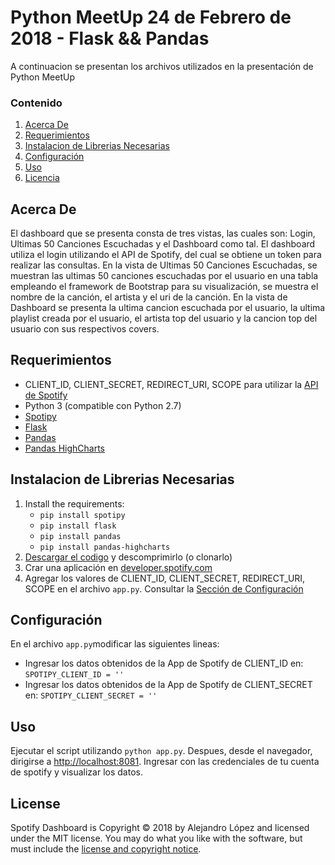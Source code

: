 # Python MeetUp 24 de Febrero de 2018 - Flask && Pandas
A continuacion se presentan los archivos utilizados en la presentación de Python MeetUp

### Contenido
1. [Acerca De](#acerca-de)
2. [Requerimientos](#requerimientos)
3. [Instalacion de Librerias Necesarias](#instalacion-de-librerias-necesarias)
4. [Configuración](#configuraci%C3%B3n)
5. [Uso](#uso)
6. [Licencia](#license)

## Acerca De
El dashboard que se presenta consta de tres vistas, las cuales son: Login, Ultimas 50 Canciones Escuchadas y el Dashboard como tal. El dashboard utiliza el login utilizando el API de Spotify, del cual se obtiene un token para realizar las consultas.
En la vista de Ultimas 50 Canciones Escuchadas, se muestran las ultimas 50 canciones escuchadas por el usuario en una tabla empleando el framework de Bootstrap para su visualización, se muestra el nombre de la canción, el artista y el uri de la canción.
En la vista de Dashboard se presenta la ultima cancion escuchada por el usuario, la ultima playlist creada por el usuario, el artista top del usuario y la cancion top del usuario con sus respectivos covers.

## Requerimientos
- CLIENT_ID, CLIENT_SECRET, REDIRECT_URI, SCOPE para utilizar la [API de Spotify](developer.spotify.com)
- Python 3 (compatible con Python 2.7)
- [Spotipy](http://spotipy.readthedocs.io/en/latest/)
- [Flask](http://flask.pocoo.org/)
- [Pandas](http://pandas.pydata.org/)
- [Pandas HighCharts](https://pypi.python.org/pypi/pandas-highcharts/)

## Instalacion de Librerias Necesarias
1. Install the requirements:
    - `pip install spotipy`
    - `pip install flask`
    - `pip install pandas`
    - `pip install pandas-highcharts`
2. [Descargar el codigo][source] y descomprimirlo (o clonarlo)
3. Crar una aplicación en [developer.spotify.com](developer.spotify.com)
4. Agregar los valores de CLIENT_ID, CLIENT_SECRET, REDIRECT_URI, SCOPE en el archivo `app.py`. Consultar la [Sección de Configuración](#configuraci%C3%B3n)

[source]: https://github.com/aleva90/Python-MeetUp-Flask-Febrero-2018/archive/master.zip

## Configuración
En el archivo `app.py`modificar las siguientes lineas:
- Ingresar los datos obtenidos de la App de Spotify de CLIENT_ID en: `SPOTIPY_CLIENT_ID = ''`
- Ingresar los datos obtenidos de la App de Spotify de CLIENT_SECRET en: `SPOTIPY_CLIENT_SECRET = ''`

## Uso
Ejecutar el script utilizando `python app.py`. Despues, desde el navegador, dirigirse a [http://localhost:8081](http://localhost:8081). Ingresar con las credenciales de tu cuenta de spotify y visualizar los datos.

## License
Spotify Dashboard is Copyright © 2018 by Alejandro López and licensed under the MIT license. You may do what you like with the software, but must include the [license and copyright notice](https://github.com/aleva90/Python-MeetUp-Flask-Febrero-2018/blob/master/LICENSE).

